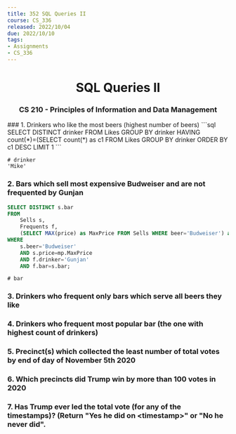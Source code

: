 ```yaml
---
title: 352 SQL Queries II
course: CS_336
released: 2022/10/04
due: 2022/10/10
tags: 
- Assignments
- CS_336
---
```

<center><h1>SQL Queries II</h1></center>
<center><h3>CS 210 - Principles of Information and Data Management</h3></center>
### 1. Drinkers who like the most beers (highest number of beers)
```sql
SELECT DISTINCT drinker
FROM Likes
GROUP BY drinker
HAVING count(*)=(SELECT count(*) as c1 FROM Likes
	GROUP BY drinker
    ORDER BY c1 DESC
    LIMIT 1
```

	# drinker
	'Mike'

### 2. Bars which sell most expensive Budweiser and are not frequented by Gunjan
```sql
SELECT DISTINCT s.bar
FROM 
	Sells s,
    Frequents f,
    (SELECT MAX(price) as MaxPrice FROM Sells WHERE beer='Budweiser') as mp
WHERE
	s.beer='Budweiser'
    AND s.price=mp.MaxPrice
    AND f.drinker='Gunjan'
    AND f.bar=s.bar;
```

	# bar


### 3. Drinkers who frequent only bars which serve all beers they like

### 4. Drinkers who frequent most popular bar (the one with highest count of drinkers)

### 5. Precinct(s) which collected the least number of  total votes by end of day of November 5th 2020

### 6. Which precincts did Trump win by more than 100 votes in 2020

### 7. Has Trump ever led the total vote (for any of the timestamps)?  (Return "Yes he did on \<timestamp>" or "No he never did".